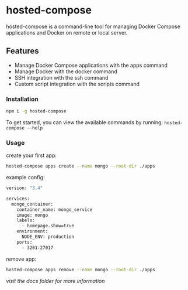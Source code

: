 # hosted-compose

hosted-compose is a command-line tool for managing Docker Compose applications and Docker on remote or local server.

## Features

- Manage Docker Compose applications with the apps command
- Manage Docker with the docker command
- SSH integration with the ssh command
- Custom script integration with the scripts command

### Installation

```sh
npm i -g hosted-compose
```

To get started, you can view the available commands by running: `hosted-compose --help`

### Usage

create your first app:

```sh
hosted-compose apps create --name mongo --root-dir ./apps
```

example config:

```sh
version: "3.4"

services:
  mongo_container:
    container_name: mongo_service
    image: mongo
    labels:
      - homepage.show=true
    environment:
      NODE_ENV: production
    ports:
      - 3201:27017
```

remove app:

```sh
hosted-compose apps remove --name mongo --root-dir ./apps
```

_visit the docs folder for more information_
